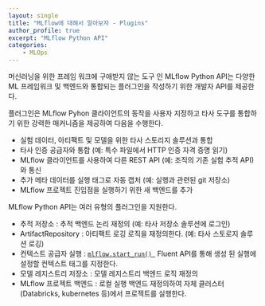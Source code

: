 ```yaml
---
layout: single
title: "MLflow에 대해서 알아보자 - Plugins"
author_profile: true
excerpt: "MLflow Python API"
categories:
    - MLOps
---
```


머신러닝을 위한 프레임 워크에 구애받지 않는 도구 인 MLflow Python API는 다양한 ML 프레임워크 및 백엔드와 통합되는 플러그인을 작성하기 위한 개발자 API를 제공한다.

플러그인은 MLflow Pyhon 클라이언트의 동작을 사용자 지정하고 타사 도구를 통합하기 위한 강력한 매커니즘을 제공하여 다음을 수행한다.

- 실험 데이터, 아티팩트 및 모델을 위한 타사 스토리지 솔루션과 통합
- 타사 인증 공급자와 통합 (예: 특수 파일에서 HTTP 인증 자격 증명 읽기)
- MLflow 클라이언트를 사용하여 다른 REST API (예: 조직의 기존 실험 추적 API)와 통신
- 추가 메타 데이터를 실행 태그로 자동 캡처 (예: 실행과 관련된 git 저장소)
- MLflow 프로젝트 진입점을 실행하기 위한 새 백엔드를 추가

MLflow Python API는 여러 유형의 플러그인을 지원한다.

- 추적 저장소 : 추적 백엔드 논리 재정의 (예: 타사 저장소 솔루션에 로그인)
- ArtifactRepository : 아티팩트 로깅 로직을 재정의한다. (예: 타사 스토로지 솔루션 로깅)
- 컨텍스트 공급자 실행 :  [`mlflow.start_run() `](https://mlflow.org/docs/latest/python_api/mlflow.html#mlflow.start_run) Fluent API를 통해 생성 된 실행에 설정할 컨텍스트 태그를 지정한다.
- 모델 레지스트리 저장소 : 모델 레지스트리 백엔드 로직 재정의
- MLflow 프로젝트 백엔드 : 로컬 실행 백엔드 재정의하여 자체 클러스터 (Databricks, kubernetes 등)에서 프로젝트를 실행한다.









